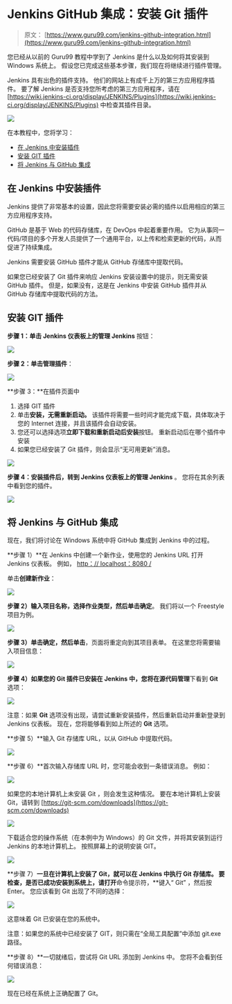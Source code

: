 # Jenkins GitHub 集成：安装 Git 插件

> 原文： [https://www.guru99.com/jenkins-github-integration.html](https://www.guru99.com/jenkins-github-integration.html)

您已经从以前的 Guru99 教程中学到了 Jenkins 是什么以及如何将其安装到 Windows 系统上。 假设您已完成这些基本步骤，我们现在将继续进行插件管理。

Jenkins 具有出色的插件支持。 他们的网站上有成千上万的第三方应用程序插件。 要了解 Jenkins 是否支持您所考虑的第三方应用程序，请在 [https://wiki.jenkins-ci.org/display/JENKINS/Plugins](https://wiki.jenkins-ci.org/display/JENKINS/Plugins) 中检查其插件目录。

![](img/2d854d132ab337bf5de1707c8efe93df.png)

在本教程中，您将学习：

*   [在 Jenkins 中安装插件](#1)
*   [安装 GIT 插件](#2)
*   [将 Jenkins 与 GitHub 集成](#3)

## 在 Jenkins 中安装插件

Jenkins 提供了非常基本的设置，因此您将需要安装必需的插件以启用相应的第三方应用程序支持。

GitHub 是基于 Web 的代码存储库，在 DevOps 中起着重要作用。 它为从事同一代码/项目的多个开发人员提供了一个通用平台，以上传和检索更新的代码，从而促进了持续集成。

Jenkins 需要安装 GitHub 插件才能从 GitHub 存储库中提取代码。

如果您已经安装了 Git 插件来响应 Jenkins 安装设置中的提示，则无需安装 GitHub 插件。 但是，如果没有，这是在 Jenkins 中安装 GitHub 插件并从 GitHub 存储库中提取代码的方法。

## 安装 GIT 插件

**步骤 1：**单击 Jenkins 仪表板上的**管理 Jenkins** 按钮：

![](img/f55b0b6caa0dce4334eefa401b39fb89.png)

**步骤 2：**单击**管理插件**：

[![](img/30eb4cb6ae0006c09127c7d27762d13c.png) ](/images/1/091318_0440_JenkinsGitH3.png) 

**步骤 3：**在插件页面中

1.  选择 GIT 插件
2.  单击**安装，无需重新启动。** 该插件将需要一些时间才能完成下载，具体取决于您的 Internet 连接，并且该插件会自动安装。
3.  您还可以选择选项**立即下载和重新启动后安装**按钮。 重新启动后在哪个插件中安装
4.  如果您已经安装了 Git 插件，则会显示“无可用更新”消息。

![](img/303756b4c1f6a9fa2c6be6721636b1ab.png)

**步骤 4：**安装插件后，转到 Jenkins 仪表板上的**管理 Jenkins** 。 您将在其余列表中看到您的插件。

![](img/214e41a550f018e73a651a3d6397e97b.png)

## 将 Jenkins 与 GitHub 集成

现在，我们将讨论在 Windows 系统中将 GitHub 集成到 Jenkins 中的过程。

**步骤 1）**在 Jenkins 中创建一个新作业，使用您的 Jenkins URL 打开 Jenkins 仪表板。 例如， [http：// localhost：8080 /](http://localhost:8080/)

单击**创建新作业**：

![](img/4df5e7cf796125faa9ea84f1c8e4fad2.png)

**步骤 2）**输入项目名称，选择作业类型，然后单击**确定**。 我们将以一个 Freestyle 项目为例。

![](img/b3ec6d5bb0ebeae8e88181e073c9b239.png)

**步骤 3）**单击**确定，然后单击**，页面将重定向到其项目表单。 在这里您将需要输入项目信息：

![](img/1b001c7e74503318622febe039e4fb86.png)

**步骤 4）**如果您的 Git 插件已安装在 Jenkins 中，您将在**源代码管理**下看到 **Git** 选项：

![](img/898d7b6486c587eb0a97c821692cb89f.png)

注意：如果 **Git** 选项没有出现，请尝试重新安装插件，然后重新启动并重新登录到 Jenkins 仪表板。 现在，您将能够看到如上所述的 **Git** 选项。

**步骤 5）**输入 Git 存储库 URL，以从 GitHub 中提取代码。

[![](img/e94397815cf1b74e891c9903b1070bcf.png) ](/images/1/091318_0440_JenkinsGitH10.png) 

**步骤 6）**首次输入存储库 URL 时，您可能会收到一条错误消息。 例如：

![](img/eccec9f4d139a00ba16979df0ffbf77d.png)

如果您的本地计算机上未安装 Git ，则会发生这种情况。 要在本地计算机上安装 Git，请转到 [https://git-scm.com/downloads](https://git-scm.com/downloads)

![](img/2bb7f984b8774994ad6b6213cf8a49a2.png)

下载适合您的操作系统（在本例中为 Windows）的 Git 文件，并将其安装到运行 Jenkins 的本地计算机上。 按照屏幕上的说明安装 GIT。

![](img/f4605b6e838aa5d7c2f178aeabe24be8.png)

**步骤 7）**一旦在计算机上安装了 Git，就可以在 Jenkins 中执行 Git 存储库。 要检查，是否已成功安装到系统上，请打开**命令提示符，**键入“ Git” ，然后按 Enter。 您应该看到 Git 出现了不同的选择：

![](img/dfa4d68f35c09ac0fb0a45efd1da8543.png)

这意味着 Git 已安装在您的系统中。

注意：如果您的系统中已经安装了 GIT，则只需在“全局工具配置”中添加 git.exe 路径。

**步骤 8）**一切就绪后，尝试将 Git URL 添加到 Jenkins 中。 您将不会看到任何错误消息：

[![](img/b3890c57f6aa05b8fd4595edbe0a4b12.png) ](/images/1/091318_0440_JenkinsGitH15.png) 

现在已经在系统上正确配置了 Git。